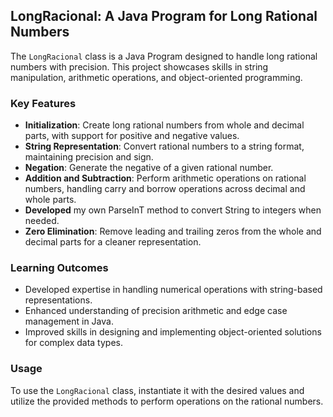 ## LongRacional: A Java Program for Long Rational Numbers

The `LongRacional` class is a Java Program designed to handle long rational numbers with precision. This project showcases skills in string manipulation, arithmetic operations, and object-oriented programming.

### Key Features

- **Initialization**: Create long rational numbers from whole and decimal parts, with support for positive and negative values.
- **String Representation**: Convert rational numbers to a string format, maintaining precision and sign.
- **Negation**: Generate the negative of a given rational number.
- **Addition and Subtraction**: Perform arithmetic operations on rational numbers, handling carry and borrow operations across decimal and whole parts.
- **Developed** my own ParseInT method to convert String to integers when needed.  
- **Zero Elimination**: Remove leading and trailing zeros from the whole and decimal parts for a cleaner representation.

### Learning Outcomes

- Developed expertise in handling numerical operations with string-based representations.
- Enhanced understanding of precision arithmetic and edge case management in Java.
- Improved skills in designing and implementing object-oriented solutions for complex data types.

### Usage

To use the `LongRacional` class, instantiate it with the desired values and utilize the provided methods to perform operations on the rational numbers.
